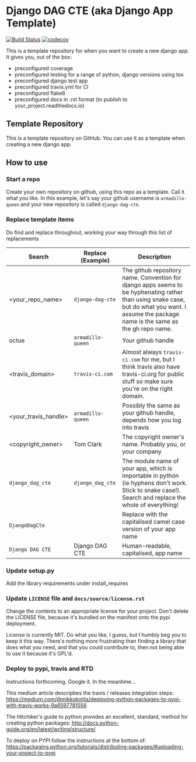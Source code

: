 # Django DAG CTE (aka Django App Template) 
[![Build Status](https://travis-ci.com/octue/django-dag-cte.svg?branch=master)](https://travis-ci.com/octue/django-dag-cte)
[![codecov](https://codecov.io/gh/octue/django-dag-cte/branch/master/graph/badge.svg)](https://codecov.io/gh/octue/django-dag-cte)

This is a template repository for when you want to create a new django app. It gives you, out of the box:
- preconfigured coverage
- preconfigured testing for a range of python, django versions using tox
- preconfigured django test app
- preconfigured travis.yml for CI
- preconfigured flake8
- preconfigured docs in .rst format (to publish to your_project.readthedocs.io)


## Template Repository

This is a template repository on GitHub. You can use it as a template when creating a new django app.


## How to use

### Start a repo

Create your own repository on github, using this repo as a template. Call it what you like. 
In this example, let's say your github username is `armadillo-queen` and your new repository is called `django-dag-cte`.

### Replace template items

Do find and replace throughout, working your way through this list of replacements

| Search  | Replace (Example) | Description |
|-------|-------|-------|
| <your_repo_name> | `django-dag-cte` | The github repository name. Convention for django apps seems to be hyphenating rather than using snake case, but do what you want. I assume the package name is the same as the gh repo name.|
| octue | `armadillo-queen` | Your github handle |                              
| <travis_domain> | `travis-ci.com` | Almost always `travis-ci.com` for me, but I think travis also have travis-ci.org for public stuff so make sure you're on the right domain. | 
| <your_travis_handle> | `armadillo-queen` | Possibly the same as your github handle, depends how you log into travis |
| <copyright_owner> | Tom Clark | The copyright owner's name. Probably you, or your company |
| `django_dag_cte` | `django_dag_cte` | The module name of your app, which is importable in python (ie hyphens don't work. Stick to snake case!). Search and replace the whole of everything! |
| `DjangoDagCte` | | Replace with the capitalised camel case version of your app name |
| `Django DAG CTE` | Django DAG CTE | Human-readable, capitalised, app name |

### Update setup.py

Add the library requirements under install_requires

### Update `LICENSE` file and `docs/source/license.rst`

Change the contents to an appropriate license for your project. Don't delete the LICENSE file, because it's bundled on the manifest onto the pypi deployment.

License is currently MIT. Do what you like, I guess, but I humbly beg you to keep it this way. There's nothing more 
frustrating than finding a library that does what you need, and that you could contribute to, then not being able to
use it because it's GPL'd.


### Deploy to pypi, travis and RTD

Instructions forthcoming. Google it. In the meantime...

This medium article descripbes the travis / releases integration steps:
    https://medium.com/@mikkokotila/deploying-python-packages-to-pypi-with-travis-works-9a6597781556

The Hitchiker's guide to python provides an excellent, standard, method for creating python packages:
    http://docs.python-guide.org/en/latest/writing/structure/

To deploy on PYPI follow the instructions at the bottom of:
    https://packaging.python.org/tutorials/distributing-packages/#uploading-your-project-to-pypi

